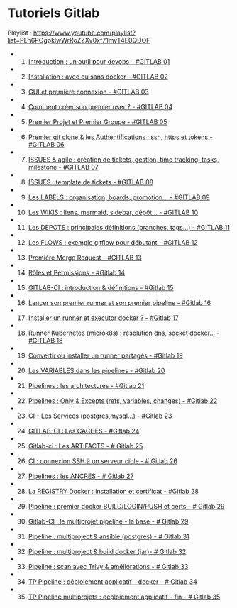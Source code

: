 # Tutoriels Gitlab

Playlist : https://www.youtube.com/playlist?list=PLn6POgpklwWrRoZZXv0xf71mvT4E0QDOF

- 1. [Introduction : un outil pour devops - #GITLAB 01](https://www.youtube.com/watch?v=q5E-scBPYFA)
- 2. [Installation : avec ou sans docker - #GITLAB 02](https://www.youtube.com/watch?v=WG0GT4S8_P4)
- 3. [GUI et première connexion - #GITLAB 03](https://www.youtube.com/watch?v=JShx1o8m2wM)
- 4. [Comment créer son premier user ? - #GITLAB 04](https://www.youtube.com/watch?v=T5DSc1bmBS8)
- 5. [Premier Projet et Premier Groupe - #GITLAB 05](https://www.youtube.com/watch?v=iBx7RE2NQhw)
- 6. [Premier git clone & les Authentifications : ssh, https et tokens - #GITLAB 06](https://www.youtube.com/watch?v=PNhgHIkvu9I)
- 7. [ISSUES & agile : création de tickets, gestion, time tracking, tasks, milestone - #GITLAB 07](https://www.youtube.com/watch?v=MwbfDOUnonU)
- 8. [ISSUES : template de tickets - #GITLAB 08](https://www.youtube.com/watch?v=XOn06oFXjpw)
- 9. [Les LABELS : organisation, boards, promotion... - #GITLAB 09](https://www.youtube.com/watch?v=SJdR7l5aHyU)
- 10. [Les WIKIS : liens, mermaid, sidebar, dépôt... - #GITLAB 10](https://www.youtube.com/watch?v=KVor3t77cKM)
- 11. [Les DEPOTS : principales définitions (branches, tags...) - #GITLAB 11](https://www.youtube.com/watch?v=yovCnEH9YEA)
- 12. [Les FLOWS : exemple gitflow pour débutant - #GITLAB 12](https://www.youtube.com/watch?v=MVDMp3ILX-g)
- 13. [Première Merge Request - #GITLAB 13](https://www.youtube.com/watch?v=mq8MapU8uP8)
- 14. [Rôles et Permissions - #Gitlab 14](https://www.youtube.com/watch?v=ahi8se2SL9Q)
- 15. [GITLAB-CI : introduction & définitions - #Gitlab 15](https://www.youtube.com/watch?v=UkUF827CGJY)
- 16. [Lancer son premier runner et son premier pipeline - #Gitlab 16](https://www.youtube.com/watch?v=vPrwq2h8MGk)
- 17. [Installer un runner et executor docker ? - #Gitlab 17](https://www.youtube.com/watch?v=Wbaczrx-US0)
- 18. [Runner Kubernetes (microk8s) : résolution dns, socket docker... - #GITLAB 18](https://www.youtube.com/watch?v=VCOCsVLY2qQ)
- 19. [Convertir ou installer un runner partagés - #Gitlab 19](https://www.youtube.com/watch?v=xc9xEA6c408)
- 20. [Les VARIABLES dans les pipelines - #Gitlab 20](https://www.youtube.com/watch?v=DhqJ3LwEeMY)
- 21. [Pipelines : les architectures - #Gitlab 21](https://www.youtube.com/watch?v=I1MEOk15jgU)
- 22. [Pipelines : Only & Excepts (refs, variables, changes) - #Gitlab 22](https://www.youtube.com/watch?v=y6zNpfoMiqk)
- 23. [CI - Les Services (postgres,mysql...) - #Gitlab 23](https://www.youtube.com/watch?v=NO4s2oFKFNU)
- 24. [GITLAB-CI : Les CACHES - #Gitlab 24](https://www.youtube.com/watch?v=UWKdIleMJAU)
- 25. [Gitlab-ci : Les ARTIFACTS - # Gitlab 25](https://www.youtube.com/watch?v=KyqPb9WloGI)
- 26. [CI : connexion SSH à un serveur cible - # Gitlab 26](https://www.youtube.com/watch?v=t4WmWSXHomk)
- 27. [Pipelines : les ANCRES - # Gitlab 27](https://www.youtube.com/watch?v=phIBoQUzBQg)
- 28. [La REGISTRY Docker : installation et certificat - #Gitlab 28](https://www.youtube.com/watch?v=f_233ZYzUy8)
- 29. [Pipeline : premier docker BUILD/LOGIN/PUSH et certs  - # Gitlab 29](https://www.youtube.com/watch?v=CokFGaOaSnM)
- 30. [Gitlab-CI : le multiprojet pipeline - la base  - # Gitlab 29](https://www.youtube.com/watch?v=0LNwJ4zNLps)
- 31. [Pipeline : multiproject & ansible (postgres) - # Gitlab 31](https://www.youtube.com/watch?v=-A6ADg6sOuo)
- 32. [Pipeline : multiproject & build docker (jar)- # Gitlab 32](https://www.youtube.com/watch?v=fLhlh4ZwDS8)
- 33. [Pipeline : scan avec Trivy & améliorations - # Gitlab 33](https://www.youtube.com/watch?v=RM5sWks-b2E)
- 34. [TP Pipeline : déploiement applicatif - docker  - # Gitlab 34](https://www.youtube.com/watch?v=zy1Tuppd_2o)
- 35. [TP Pipeline multiprojets : déploiement applicatif - fin  - # Gitlab 35](https://www.youtube.com/watch?v=T_Ff12tmeR4)

